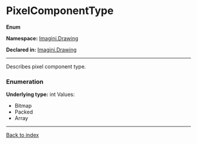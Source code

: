 # PixelComponentType

**Enum**

**Namespace:** [Imagini.Drawing](Imagini.Drawing.md)

**Declared in:** [Imagini.Drawing](Imagini.Drawing.md)

------



Describes pixel component type.


### Enumeration
**Underlying type:** int
Values:
* Bitmap
* Packed
* Array



------

[Back to index](index.md)